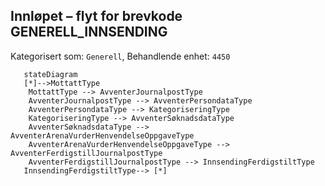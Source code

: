 ## Innløpet – flyt for brevkode GENERELL_INNSENDING
Kategorisert som: `Generell`, Behandlende enhet: `4450`
```mermaid
   stateDiagram
   [*]-->MottattType
   	MottattType --> AvventerJournalpostType
	AvventerJournalpostType --> AvventerPersondataType
	AvventerPersondataType --> KategoriseringType
	KategoriseringType --> AvventerSøknadsdataType
	AvventerSøknadsdataType --> AvventerArenaVurderHenvendelseOppgaveType
	AvventerArenaVurderHenvendelseOppgaveType --> AvventerFerdigstillJournalpostType
	AvventerFerdigstillJournalpostType --> InnsendingFerdigstiltType
   InnsendingFerdigstiltType--> [*]    
```